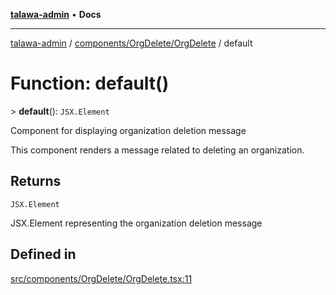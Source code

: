 [**talawa-admin**](../../../../README.md) • **Docs**

***

[talawa-admin](../../../../modules.md) / [components/OrgDelete/OrgDelete](../README.md) / default

# Function: default()

\> **default**(): `JSX.Element`

Component for displaying organization deletion message

This component renders a message related to deleting an organization.

## Returns

`JSX.Element`

JSX.Element representing the organization deletion message

## Defined in

[src/components/OrgDelete/OrgDelete.tsx:11](https://github.com/PalisadoesFoundation/talawa-admin/blob/7496bb3a4c3730e7e3caee73f8bf91c3031e4ae6/src/components/OrgDelete/OrgDelete.tsx#L11)
